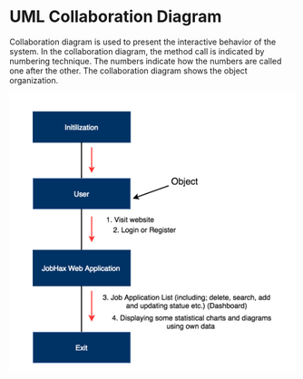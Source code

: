 # UML Collaboration Diagram

Collaboration diagram is used to present the interactive behavior of the system. In the collaboration diagram, the method call is indicated by numbering technique. The numbers indicate how the numbers are called one after the other. The collaboration diagram shows the object organization.

![](.gitbook/assets/7_1.png)

